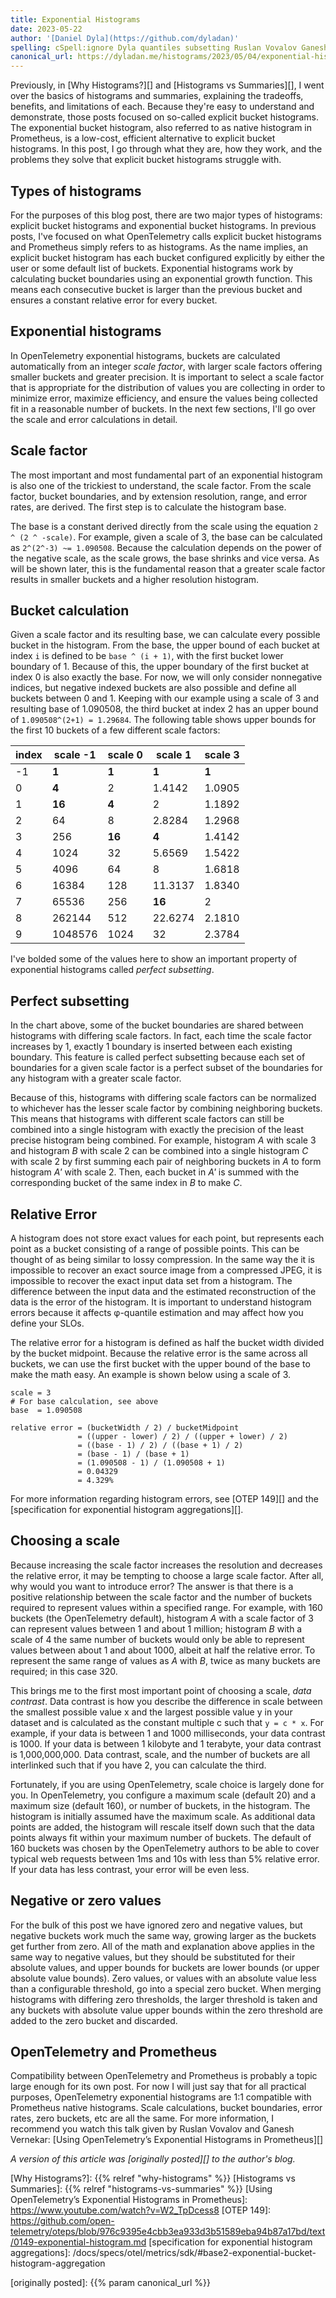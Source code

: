 ```yaml
---
title: Exponential Histograms
date: 2023-05-22
author: '[Daniel Dyla](https://github.com/dyladan)'
spelling: cSpell:ignore Dyla quantiles subsetting Ruslan Vovalov Ganesh Vernekar
canonical_url: https://dyladan.me/histograms/2023/05/04/exponential-histograms/
---
```


Previously, in [Why Histograms?][] and [Histograms vs Summaries][], I went over
the basics of histograms and summaries, explaining the tradeoffs, benefits, and
limitations of each. Because they're easy to understand and demonstrate, those
posts focused on so-called explicit bucket histograms. The exponential bucket
histogram, also referred to as native histogram in Prometheus, is a low-cost,
efficient alternative to explicit bucket histograms. In this post, I go through
what they are, how they work, and the problems they solve that explicit bucket
histograms struggle with.

## Types of histograms

For the purposes of this blog post, there are two major types of histograms:
explicit bucket histograms and exponential bucket histograms. In previous posts,
I've focused on what OpenTelemetry calls explicit bucket histograms and
Prometheus simply refers to as histograms. As the name implies, an explicit
bucket histogram has each bucket configured explicitly by either the user or
some default list of buckets. Exponential histograms work by calculating bucket
boundaries using an exponential growth function. This means each consecutive
bucket is larger than the previous bucket and ensures a constant relative error
for every bucket.

## Exponential histograms

In OpenTelemetry exponential histograms, buckets are calculated automatically
from an integer _scale factor_, with larger scale factors offering smaller
buckets and greater precision. It is important to select a scale factor that is
appropriate for the distribution of values you are collecting in order to
minimize error, maximize efficiency, and ensure the values being collected fit
in a reasonable number of buckets. In the next few sections, I'll go over the
scale and error calculations in detail.

## Scale factor

The most important and most fundamental part of an exponential histogram is also
one of the trickiest to understand, the scale factor. From the scale factor,
bucket boundaries, and by extension resolution, range, and error rates, are
derived. The first step is to calculate the histogram base.

The base is a constant derived directly from the scale using the equation
`2 ^ (2 ^ -scale)`. For example, given a scale of 3, the base can be calculated
as `2^(2^-3) ~= 1.090508`. Because the calculation depends on the power of the
negative scale, as the scale grows, the base shrinks and vice versa. As will be
shown later, this is the fundamental reason that a greater scale factor results
in smaller buckets and a higher resolution histogram.

## Bucket calculation

Given a scale factor and its resulting base, we can calculate every possible
bucket in the histogram. From the base, the upper bound of each bucket at index
`i` is defined to be `base ^ (i + 1)`, with the first bucket lower boundary
of 1. Because of this, the upper boundary of the first bucket at index 0 is also
exactly the base. For now, we will only consider nonnegative indices, but
negative indexed buckets are also possible and define all buckets between 0
and 1. Keeping with our example using a scale of 3 and resulting base of
1.090508, the third bucket at index 2 has an upper bound of
`1.090508^(2+1) = 1.29684`. The following table shows upper bounds for the first
10 buckets of a few different scale factors:

| index | scale -1 | scale 0 | scale 1 | scale 3 |
| ----- | -------- | ------- | ------- | ------- |
| -1    | **1**    | **1**   | **1**   | **1**   |
| 0     | **4**    | 2       | 1.4142  | 1.0905  |
| 1     | **16**   | **4**   | 2       | 1.1892  |
| 2     | 64       | 8       | 2.8284  | 1.2968  |
| 3     | 256      | **16**  | **4**   | 1.4142  |
| 4     | 1024     | 32      | 5.6569  | 1.5422  |
| 5     | 4096     | 64      | 8       | 1.6818  |
| 6     | 16384    | 128     | 11.3137 | 1.8340  |
| 7     | 65536    | 256     | **16**  | 2       |
| 8     | 262144   | 512     | 22.6274 | 2.1810  |
| 9     | 1048576  | 1024    | 32      | 2.3784  |

I've bolded some of the values here to show an important property of exponential
histograms called _perfect subsetting_.

## Perfect subsetting

In the chart above, some of the bucket boundaries are shared between histograms
with differing scale factors. In fact, each time the scale factor increases by
1, exactly 1 boundary is inserted between each existing boundary. This feature
is called perfect subsetting because each set of boundaries for a given scale
factor is a perfect subset of the boundaries for any histogram with a greater
scale factor.

Because of this, histograms with differing scale factors can be normalized to
whichever has the lesser scale factor by combining neighboring buckets. This
means that histograms with different scale factors can still be combined into a
single histogram with exactly the precision of the least precise histogram being
combined. For example, histogram _A_ with scale 3 and histogram _B_ with scale 2
can be combined into a single histogram _C_ with scale 2 by first summing each
pair of neighboring buckets in _A_ to form histogram _A'_ with scale 2. Then,
each bucket in _A'_ is summed with the corresponding bucket of the same index in
_B_ to make _C_.

## Relative Error

A histogram does not store exact values for each point, but represents each
point as a bucket consisting of a range of possible points. This can be thought
of as being similar to lossy compression. In the same way the it is impossible
to recover an exact source image from a compressed JPEG, it is impossible to
recover the exact input data set from a histogram. The difference between the
input data and the estimated reconstruction of the data is the error of the
histogram. It is important to understand histogram errors because it affects
φ-quantile estimation and may affect how you define your SLOs.

The relative error for a histogram is defined as half the bucket width divided
by the bucket midpoint. Because the relative error is the same across all
buckets, we can use the first bucket with the upper bound of the base to make
the math easy. An example is shown below using a scale of 3.

```
scale = 3
# For base calculation, see above
base  = 1.090508

relative error = (bucketWidth / 2) / bucketMidpoint
               = ((upper - lower) / 2) / ((upper + lower) / 2)
               = ((base - 1) / 2) / ((base + 1) / 2)
               = (base - 1) / (base + 1)
               = (1.090508 - 1) / (1.090508 + 1)
               = 0.04329
               = 4.329%
```

For more information regarding histogram errors, see [OTEP 149][] and the
[specification for exponential histogram aggregations][].

## Choosing a scale

Because increasing the scale factor increases the resolution and decreases the
relative error, it may be tempting to choose a large scale factor. After all,
why would you want to introduce error? The answer is that there is a positive
relationship between the scale factor and the number of buckets required to
represent values within a specified range. For example, with 160 buckets (the
OpenTelemetry default), histogram _A_ with a scale factor of 3 can represent
values between 1 and about 1 million; histogram _B_ with a scale of 4 the same
number of buckets would only be able to represent values between about 1 and
about 1000, albeit at half the relative error. To represent the same range of
values as _A_ with _B_, twice as many buckets are required; in this case 320.

This brings me to the first most important point of choosing a scale, _data
contrast_. Data contrast is how you describe the difference in scale between the
smallest possible value x and the largest possible value y in your dataset and
is calculated as the constant multiple c such that `y = c * x`. For example, if
your data is between 1 and 1000 milliseconds, your data contrast is 1000. If
your data is between 1 kilobyte and 1 terabyte, your data contrast is
1,000,000,000. Data contrast, scale, and the number of buckets are all
interlinked such that if you have 2, you can calculate the third.

Fortunately, if you are using OpenTelemetry, scale choice is largely done for
you. In OpenTelemetry, you configure a maximum scale (default 20) and a maximum
size (default 160), or number of buckets, in the histogram. The histogram is
initially assumed have the maximum scale. As additional data points are added,
the histogram will rescale itself down such that the data points always fit
within your maximum number of buckets. The default of 160 buckets was chosen by
the OpenTelemetry authors to be able to cover typical web requests between 1ms
and 10s with less than 5% relative error. If your data has less contrast, your
error will be even less.

## Negative or zero values

For the bulk of this post we have ignored zero and negative values, but negative
buckets work much the same way, growing larger as the buckets get further from
zero. All of the math and explanation above applies in the same way to negative
values, but they should be substituted for their absolute values, and upper
bounds for buckets are lower bounds (or upper absolute value bounds). Zero
values, or values with an absolute value less than a configurable threshold, go
into a special zero bucket. When merging histograms with differing zero
thresholds, the larger threshold is taken and any buckets with absolute value
upper bounds within the zero threshold are added to the zero bucket and
discarded.

## OpenTelemetry and Prometheus

Compatibility between OpenTelemetry and Prometheus is probably a topic large
enough for its own post. For now I will just say that for all practical
purposes, OpenTelemetry exponential histograms are 1:1 compatible with
Prometheus native histograms. Scale calculations, bucket boundaries, error
rates, zero buckets, etc are all the same. For more information, I recommend you
watch this talk given by Ruslan Vovalov and Ganesh Vernekar: [Using
OpenTelemetry’s Exponential Histograms in Prometheus][]

_A version of this article was [originally posted][] to the author's blog._

<!-- prettier-ignore-start -->
[Why Histograms?]: {{% relref "why-histograms" %}}
[Histograms vs Summaries]: {{% relref "histograms-vs-summaries" %}}
[Using OpenTelemetry’s Exponential Histograms in Prometheus]:
  https://www.youtube.com/watch?v=W2_TpDcess8
[OTEP 149]: https://github.com/open-telemetry/oteps/blob/976c9395e4cbb3ea933d3b51589eba94b87a17bd/text/0149-exponential-histogram.md
[specification for exponential histogram aggregations]: /docs/specs/otel/metrics/sdk/#base2-exponential-bucket-histogram-aggregation

[originally posted]: {{% param canonical_url %}}
<!-- prettier-ignore-end -->
